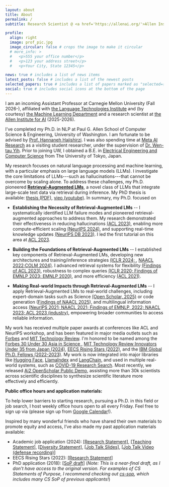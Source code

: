 ```yaml
---
layout: about
title: About
permalink: /
subtitle: Research Scientist @ <a href='https://allenai.org/'>Allen Institute for AI</a><br>Incoming Assistant Professor @ <a href='https://www.cs.cmu.edu/'>Carnegie Mellon University</a>

profile:
  align: right
  image: prof_pic.jpg
  image_circular: false # crops the image to make it circular
  # more_info: >
  #   <p>555 your office number</p>
  #   <p>123 your address street</p>
  #   <p>Your City, State 12345</p>

news: true # includes a list of news items
latest_posts: false # includes a list of the newest posts
selected_papers: true # includes a list of papers marked as "selected={true}"
social: true # includes social icons at the bottom of the page
---
```


<!-- Write your biography here. Tell the world about yourself. Link to your favorite [subreddit](http://reddit.com). You can put a picture in, too. The code is already in, just name your picture `prof_pic.jpg` and put it in the `img/` folder.

Put your address / P.O. box / other info right below your picture. You can also disable any of these elements by editing `profile` property of the YAML header of your `_pages/about.md`. Edit `_bibliography/papers.bib` and Jekyll will render your [publications page](/al-folio/publications/) automatically.

Link to your social media connections, too. This theme is set up to use [Font Awesome icons](https://fontawesome.com/) and [Academicons](https://jpswalsh.github.io/academicons/), like the ones below. Add your Facebook, Twitter, LinkedIn, Google Scholar, or just disable all of them. -->

I am an incoming Assistant Professor at Carnegie Mellon University (Fall 2026-), affiliated with [the Language Technologies Institute](https://www.lti.cs.cmu.edu/) and (by courtesy) [the Machine Learning Department](https://ml.cmu.edu/) and a research scientist at [the Allen Institute for AI](https://allenai.org/) (2025-2026). 

I've completed my Ph.D. in NLP at Paul G. Allen School of Computer Science & Engineering, University of Washington. I am fortunate to be advised by [Prof. Hannaneh Hajishirzi](https://homes.cs.washington.edu/~hannaneh/index.html). I was also spending time at [Meta AI Research](https://ai.meta.com/research/) as a visiting student researcher, under the supervision of [Dr. Wen-tau Yih](https://scottyih.org/). Prior to joining UW, I obtained a B.E. in [Electrical Engineering and Computer Science](https://www.ee.t.u-tokyo.ac.jp/en/) from The University of Tokyo, Japan. 

My research focuses on natural language processing and machine learning, with a particular emphasis on large language models (LLMs). I investigate the core limitations of LLMs---such as hallucinations---that cannot be overcome by scaling alone. To address these challenges, my Ph.D. pioneered [**Retrieval-Augmented LMs**](https://acl2023-retrieval-lm.github.io/), a novel class of LLMs that integrate large-scale text data via retrieval during inference. My PhD thesis is available: [thesis (PDF)](assets/pdf/akari_phd_dissertation.pdf), [vieo (youtube)](https://www.youtube.com/watch?v=qnWyU9zryao). In summary, my Ph.D. focused on  

- **Establishing the Necessity of Retrieval-Augmented LMs** -- I systematically identified LLM failure modes and pioneered retrieval-augmented approaches to address them. My research demonstrated their effectiveness in reducing hallucinations [(ACL 2023)](https://arxiv.org/abs/2212.10511), enabling more compute-efficient scaling [(NeurIPS 2024)](https://huggingface.co/papers/2407.12854), and supporting real-time knowledge updates [(NeurIPS DB 2023)](https://arxiv.org/abs/2207.13332). I led the first tutorial on this area at [ACL 2023]((https://acl2023-retrieval-lm.github.io/)). 

- **Building the Foundations of Retrieval-Augmented LMs** -- I established key components of Retrieval-Augmented LMs, developing new architectures and training/inference strategies [(ICLR 2024; ](https://arxiv.org/abs/2310.11511), [NAACL 2022;](https://arxiv.org/abs/2112.08688)[COLM 2024)](https://arxiv.org/abs/2401.06855). I advanced retrieval systems for flexibility [(Findings of ACL 2023)](https://arxiv.org/abs/2211.09260), robustness to complex queries [(ICLR 2020; ](https://openreview.net/forum?id=SJgVHkrYDH) [Findings of EMNLP 2023; ](https://arxiv.org/abs/2302.07452) [EMNLP 2020)](https://arxiv.org/abs/2010.01057), and more efficiency [(ACL 2021)](https://arxiv.org/abs/2106.00882).


- **Making Real-world Impacts through Retrieval-Augmented LMs** -- I apply Retrieval-Augmented LMs to real-world challenges, including expert-domain tasks such as Science [(Open Scholar, 2025)](https://allenai.org/blog/openscholar) or code generation ([Findings of NAACL 2025](https://code-rag-bench.github.io/)), and multilingual information access [(NeurIPS 2021; ](https://arxiv.org/abs/2107.11976) [NAACL 2021; ](https://arxiv.org/abs/2010.11856) [Findings of EMNLP, 2022; ](https://arxiv.org/abs/2305.06897) [NAACL 2023; ](https://arxiv.org/abs/2305.14857) [ACL 2023 (industry)](https://arxiv.org/abs/2305.09249), empowering broader communities to access reliable information.


My work has received multiple paper awards at conferences like ACL and NeurIPS workshop, and has been featured in major media outlets such as [Forbes](https://www.forbes.com/councils/forbestechcouncil/2024/07/30/how-rag-powered-ai-applications-have-a-positive-impact-on-businesses/) and [MIT Technology Review](https://www.technologyreview.com/2018/02/05/145813/100000-happy-moments/). I'm honored to be named among the [Forbes 30 Under 30 Asia in Science ](https://www.forbes.com/30-under-30/2025/asia/healthcare-science), [MIT Technology Review Innovators Under 35 from Japan (2024)](https://www.technologyreview.jp/l/innovators_jp/348573/akari-asai/), [EECS Rising Stars (2022)](https://risingstars.utexas.edu/profiles/akari-asai), and the [IBM Global Ph.D. Fellows (2022-2023)](https://news.cs.washington.edu/2022/10/20/lost-in-translation-no-more-ibm-fellowship-winner-akari-asai-asks-and-answers-big-questions-in-nlp-to-expand-information-access-to-all/). My work is now integrated into major libraries like [Hugging Face](https://huggingface.co/docs/transformers/en/model_doc/luke), [LlamaIndex](https://docs.llamaindex.ai/en/stable/api_reference/packs/self_rag/) and [LangChain](https://blog.langchain.dev/agentic-rag-with-langgraph/), and used in multiple real-world systems, such as [COVID-19 Research Search](https://www.salesforce.com/news/stories/salesforce-research-develops-new-search-engine-to-support-the-fight-against-covid-19/). Most recently, we released [Ai2 OpenScholar Public Demo](https://openscholar.allen.ai/), assisting more than 30k scientists across scientific disciplines to synthesize scientific literature more effectively and efficiently. 

**Public office hours and application materials:** 
<!-- I am also passionate about teaching, mentoring and helping students to learn research, especially students from underrepresented groups.
I have been the Head TA for [CSE473: Intro to AI (undergrad)](https://courses.cs.washington.edu/courses/cse473/23au/) and [CSE599J: Data-centric ML (graduate)](https://koh.pw/cse599j/) at UW, and enjoyed giving invited lectures.  -->
<!-- Google Calendar Appointment Scheduling begin -->

<!-- end Google Calendar Appointment Scheduling -->
To help lower barriers to starting research, pursuing a Ph.D. in this field or job search, I host weekly office hours open to all every Friday. Feel free to sign up via (please sign up from [Google Calendar](https://calendar.app.google/3daW5UMPCNc7qJdQA)!). 

Inspired by many wonderful friends who have shared their own materials to promote equity and access, I’ve also made my past application materials available:

* Academic job application (2024): [[Research Statement]](assets/pdf/akariasai_2024_research.pdf), [[Teaching Statement]](assets/pdf/akariasai_2024_teaching.pdf), [[Diversity Statement]](assets/pdf/akariasai_2024_dei.pdf), [[Job Talk Slides]](assets/pdf/akari_job_talk_slides.pdf), [[Job Talk Video (defense recording)]](https://www.youtube.com/watch?v=qnWyU9zryao)
* EECS Rising Stars (2022): [[Research Statement]](assets/pdf/akari_eecs_rising_stars.pdf)
* PhD application (2018): [[SoP draft]](assets/pdf/akari_Sop_UW_Draft.pdf) (*Note: This is a near-final draft, as I don’t have access to the original version. For examples of CS Statements of Purpose, I recommend checking out [cs-sop](https://cs-sop.notion.site/), which includes many CS SoP of previous applicants!*)